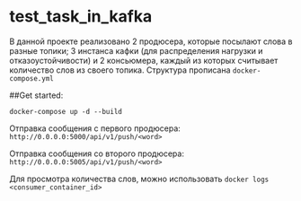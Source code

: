 # test_task_in_kafka
В данной проекте реализовано 2 продюсера, которые посылают слова в разные топики; 3 инcтанса кафки (для распределения нагрузки и отказоустойчивости) и 2 консьюмера, каждый из которых считывает количество слов из своего топика.
Структура прописана `docker-compose.yml`

##Get started:
```
docker-compose up -d --build
```
Отправка сообщения с первого продюсера: `http://0.0.0.0:5000/api/v1/push/<word>`

Отправка сообщения со второго продюсера: `http://0.0.0.0:5005/api/v1/push/<word>`

Для просмотра количества слов, можно использовать `docker logs <consumer_container_id>`
